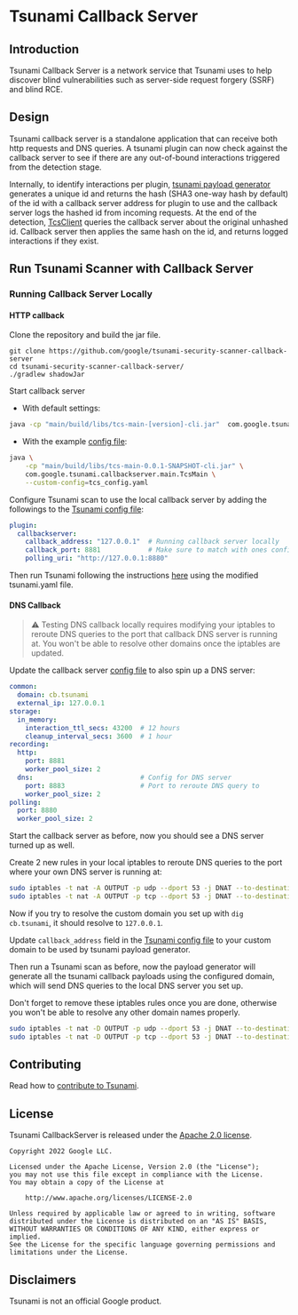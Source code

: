 # Tsunami Callback Server

## Introduction

Tsunami Callback Server is a network service that Tsunami uses to help discover
blind vulnerabilities such as server-side request forgery (SSRF) and blind RCE.

## Design

Tsunami callback server is a standalone application that can receive both http requests and DNS queries.  A tsunami plugin can now check against the callback server to see if there are any out-of-bound interactions triggered from the detection stage.

Internally, to identify interactions per plugin, [tsunami payload generator](https://github.com/google/tsunami-security-scanner/tree/master/plugin/src/main/java/com/google/tsunami/plugin/payload) generates a unique id and returns the hash (SHA3 one-way hash by default) of the id with a callback server address for plugin to use and the callback server logs the hashed id from incoming requests. At the end of the detection, [TcsClient](https://github.com/google/tsunami-security-scanner/blob/2c8ac4fa4112aeaade3147890af10071901118dc/plugin/src/main/java/com/google/tsunami/plugin/TcsClient.java#L109) queries the callback server about the original unhashed id. Callback server then applies the same hash on the id, and returns logged interactions if they exist.

## Run Tsunami Scanner with Callback Server

### Running Callback Server Locally

#### HTTP callback

Clone the repository and build the jar file.

```
git clone https://github.com/google/tsunami-security-scanner-callback-server
cd tsunami-security-scanner-callback-server/
./gradlew shadowJar
```

Start callback server

 * With default settings:

```sh
java -cp "main/build/libs/tcs-main-[version]-cli.jar"  com.google.tsunami.callbackserver.main.TcsMain
```

 * With the example [config file](https://github.com/google/tsunami-security-scanner-callback-server/blob/master/tcs_config.yaml):

```sh
java \
    -cp "main/build/libs/tcs-main-0.0.1-SNAPSHOT-cli.jar" \
    com.google.tsunami.callbackserver.main.TcsMain \
    --custom-config=tcs_config.yaml
```

Configure Tsunami scan to use the local callback server by adding the followings to the [Tsunami config file](https://github.com/google/tsunami-security-scanner/blob/master/tsunami.yaml):

```yaml
plugin:
  callbackserver:
    callback_address: "127.0.0.1"  # Running callback server locally
    callback_port: 8881            # Make sure to match with ones configured in tcs_config.yaml
    polling_uri: "http://127.0.0.1:8880"
```

Then run Tsunami following the instructions [here](https://github.com/google/tsunami-security-scanner/blob/master/docs/howto.md#build_n_execute) using the modified tsunami.yaml file.

#### DNS Callback

> :warning: Testing DNS callback locally requires modifying your iptables to
reroute DNS queries to the port that callback DNS server is running at. You
won't be able to resolve other domains once the iptables are updated.

Update the callback server [config file](https://github.com/google/tsunami-security-scanner-callback-server/blob/master/tcs_config.yaml) to also spin up a DNS server:

```yaml
common:
  domain: cb.tsunami
  external_ip: 127.0.0.1
storage:
  in_memory:
    interaction_ttl_secs: 43200  # 12 hours
    cleanup_interval_secs: 3600  # 1 hour
recording:
  http:
    port: 8881
    worker_pool_size: 2
  dns:                           # Config for DNS server
    port: 8883                   # Port to reroute DNS query to
    worker_pool_size: 2
polling:
  port: 8880
  worker_pool_size: 2
```

Start the callback server as before, now you should see a DNS server turned
up as well.

Create 2 new rules in your local iptables to reroute DNS queries to the port where your own DNS server is running at:

```sh
sudo iptables -t nat -A OUTPUT -p udp --dport 53 -j DNAT --to-destination 127.0.0.1:8883
sudo iptables -t nat -A OUTPUT -p tcp --dport 53 -j DNAT --to-destination 127.0.0.1:8883
```

Now if you try to resolve the custom domain you set up with `dig cb.tsunami`, it
should resolve to `127.0.0.1`.

Update `callback_address` field in the [Tsunami config file](https://github.com/google/tsunami-security-scanner/blob/master/tsunami.yaml) to your custom domain to be used by tsunami payload generator.

Then run a Tsunami scan as before, now the payload generator will generate all the tsunami callback payloads using the configured domain, which will send DNS queries to the local DNS server you set up.

Don't forget to remove these iptables rules once you are done, otherwise you won't be able to resolve any other domain names properly.

```sh
sudo iptables -t nat -D OUTPUT -p udp --dport 53 -j DNAT --to-destination 127.0.0.1:8883
sudo iptables -t nat -D OUTPUT -p tcp --dport 53 -j DNAT --to-destination 127.0.0.1:8883
```

## Contributing

Read how to [contribute to Tsunami](docs/contributing.md).

## License

Tsunami CallbackServer is released under the [Apache 2.0 license](LICENSE).

```
Copyright 2022 Google LLC.

Licensed under the Apache License, Version 2.0 (the "License");
you may not use this file except in compliance with the License.
You may obtain a copy of the License at

    http://www.apache.org/licenses/LICENSE-2.0

Unless required by applicable law or agreed to in writing, software
distributed under the License is distributed on an "AS IS" BASIS,
WITHOUT WARRANTIES OR CONDITIONS OF ANY KIND, either express or implied.
See the License for the specific language governing permissions and
limitations under the License.
```

## Disclaimers

Tsunami is not an official Google product.
